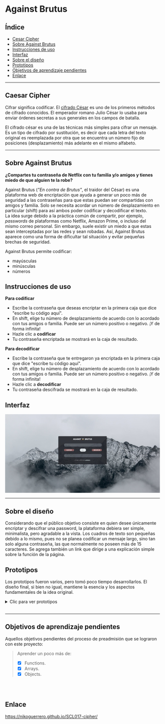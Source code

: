 # Against Brutus

## Índice

* [Cesar Cipher](#caesar-cipher)
* [Sobre Against Brutus](#sobre-against-brutus)
* [Instrucciones de uso](#instrucciones-de-uso)
* [Interfaz](#interfaz)
* [Sobre el diseño](#sobre-el-diseño)
* [Prototipos](#prototipos)
* [Objetivos de aprendizaje pendientes](#objetivos-de-aprendizaje-pendientes)
* [Enlace](#enlace)

***

## Caesar Cipher

Cifrar significa codificar. El [cifrado César](https://en.wikipedia.org/wiki/Caesar_cipher)
es uno de los primeros métodos de cifrado conocidos. El emperador romano Julio
César lo usaba para enviar órdenes secretas a sus generales en los campos de
batalla.

El cifrado césar es una de las técnicas más simples para cifrar un mensaje. Es
un tipo de cifrado por sustitución, es decir que cada letra del texto original
es reemplazada por otra que se encuentra un número fijo de posiciones
(desplazamiento) más adelante en el mismo alfabeto.

***

## Sobre Against Brutus

**¿Compartes tu contraseña de Netflix con tu familia y/o amigos y tienes miedo de que alguien te la robe?**

Against Brutus (*"En contra de Brutus"*, el traidor del César) es una plataforma web de encriptación que ayuda a generar un poco más de seguridad a las contraseñas para que estas puedan ser compartidas con amigos y familia. Solo se necesita acordar un número de desplazamiento en particular (shift) para así ambos poder codificar y decodificar el texto.
<br>
La idea surge debido a la práctica común de compartir, por ejemplo, *passwords* de plataformas como Netflix, Amazon Prime, o incluso del mismo correo personal. Sin embargo, suele existir un miedo a que estas sean interceptadas por las redes y sean robadas. Así, Against Brutus aparece como una forma de dificultar tal situación y evitar pequeñas brechas de seguridad.

Against Brutus permite codificar:
* mayúsculas
* minúsculas
* números

## Instrucciones de uso
**Para codificar**
* Escribe la contraseña que deseas encriptar en la primera caja que dice "escribe tu código aquí".
* En shift, elige tu número de desplazamiento de acuerdo con lo acordado con tus amigos o familia. Puede ser un número positivo o negativo. ¡Y de forma infinita!
* Hazle clic a **codificar**
* Tu contraseña encriptada se mostrará en la caja de resultado.

**Para decodificar**
* Escribe la contraseña que te entregaron ya encriptada en la primera caja que dice "escribe tu código aquí".
* En shift, elige tu número de desplazamiento de acuerdo con lo acordado con tus amigos o familia. Puede ser un número positivo o negativo. ¡Y de forma infinita!
* Hazle clic a **decodificar**
* Tu contraseña descifrada se mostrará en la caja de resultado.


## Interfaz

![interfazweb](img/interfazweb.jpg)

***
## Sobre el diseño

Considerando que el público objetivo consiste en quien desee únicamente encriptar y descifrar una password, la plataforma debiera ser simple, minimalista, pero agradable a la vista. 
Los cuadros de texto son pequeñas debido a lo mismo, pues no se planea codificar un mensaje largo, sino tan solo alguna contraseña, las que normalmente no poseen más de 15 caracteres.
Se agrega también un link que dirige a una explicación simple sobre la función de la página.


## Prototipos

Los prototipos fueron varios, pero tomó poco tiempo desarrollarlos. El diseño final, si bien no igual, mantiene la esencia y los aspectos fundamentales de la idea original.

<details>
<summary> Clic para ver prototipos </summary>

> ![Prototipo 1](img/prototype1.jpg)

> ![Prototipo 2](img/prototype2.jpg)

> ![Prototipo 3](img/prototype3.jpg)

</details>
<br>


***

## Objetivos de aprendizaje pendientes

Aquellos objetivos pendientes del proceso de preadmisión que se lograron con este proyecto:

> Aprender un poco más de:
> * [x] Functions. 
> * [x] Arrays. 
> * [x] Objects.
<br>
<br>

## Enlace

https://nikoguerrero.github.io/SCL017-cipher/